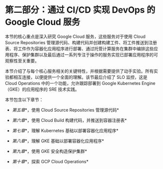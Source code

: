 # 第二部分：通过 CI/CD 实现 DevOps 的 Google Cloud 服务

本节的核心重点是深入研究 Google Cloud 服务，这些服务对于使用 Cloud Source Repositories 管理源代码、构建代码并创建构建工件、将工件推送到注册表、将工件作为容器化应用程序进行部署、通过托管计算服务在集群中编排这些应用程序、保护集群以及最后通过一系列专注于操作的服务实现已部署应用程序的可观察性至关重要。

本节介绍了与每个核心服务相关的关键特性，并根据需要提供了动手实验。所有实验都相互连接，以便提供一个全面的理解。该节最后介绍了 SLO 监控，这是 Cloud Operations 中的一个功能，允许跟踪部署到 Google Kubernetes Engine（GKE）的应用程序的 SRE 技术实践。

本节包含以下章节：

+   *第五章**，使用 Cloud Source Repositories 管理源代码*

+   *第六章**，使用 Cloud Build 构建代码，并推送到容器注册表*

+   *第七章**，理解 Kubernetes 基础以部署容器化应用程序*

+   *第八章**，理解 GKE 基础以部署容器化应用程序*

+   *第九章**，使用 GKE 安全构造保护集群*

+   *第十章**，探索 GCP Cloud Operations*
